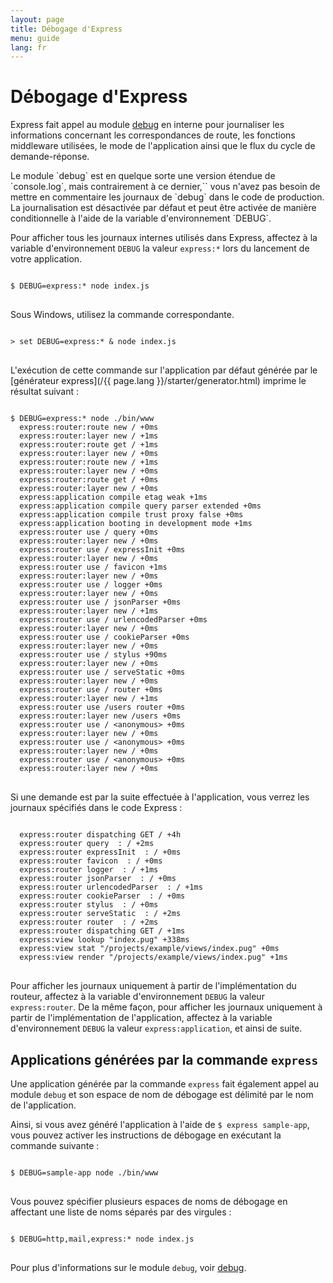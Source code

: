 ```yaml
---
layout: page
title: Débogage d'Express
menu: guide
lang: fr
---
```


# Débogage d'Express

Express fait appel au module [debug](https://www.npmjs.com/package/debug) en interne
pour journaliser les informations concernant les correspondances de route, les fonctions middleware utilisées, le
mode de l'application ainsi que le flux du cycle de demande-réponse.

<div class="doc-box doc-info" markdown="1">
Le module `debug` est en quelque sorte une version étendue de `console.log`, mais contrairement à ce dernier,`` vous n'avez pas besoin de mettre en commentaire les journaux de
`debug` dans le code de production. La journalisation est désactivée par défaut et peut être activée de manière conditionnelle à l'aide de la variable d'environnement `DEBUG`.
</div>

Pour afficher tous les journaux internes utilisés dans Express, affectez à la variable d'environnement `DEBUG` la valeur `express:*` lors du lancement de votre application.

<pre>
<code class="language-sh" translate="no">
$ DEBUG=express:* node index.js
</code>
</pre>

Sous Windows, utilisez la commande correspondante.

<pre>
<code class="language-sh" translate="no">
> set DEBUG=express:* & node index.js
</code>
</pre>

L'exécution de cette commande sur l'application par défaut générée par le [générateur express](/{{ page.lang }}/starter/generator.html) imprime le résultat suivant :

<pre>
<code class="language-sh" translate="no">
$ DEBUG=express:* node ./bin/www
  express:router:route new / +0ms
  express:router:layer new / +1ms
  express:router:route get / +1ms
  express:router:layer new / +0ms
  express:router:route new / +1ms
  express:router:layer new / +0ms
  express:router:route get / +0ms
  express:router:layer new / +0ms
  express:application compile etag weak +1ms
  express:application compile query parser extended +0ms
  express:application compile trust proxy false +0ms
  express:application booting in development mode +1ms
  express:router use / query +0ms
  express:router:layer new / +0ms
  express:router use / expressInit +0ms
  express:router:layer new / +0ms
  express:router use / favicon +1ms
  express:router:layer new / +0ms
  express:router use / logger +0ms
  express:router:layer new / +0ms
  express:router use / jsonParser +0ms
  express:router:layer new / +1ms
  express:router use / urlencodedParser +0ms
  express:router:layer new / +0ms
  express:router use / cookieParser +0ms
  express:router:layer new / +0ms
  express:router use / stylus +90ms
  express:router:layer new / +0ms
  express:router use / serveStatic +0ms
  express:router:layer new / +0ms
  express:router use / router +0ms
  express:router:layer new / +1ms
  express:router use /users router +0ms
  express:router:layer new /users +0ms
  express:router use / &lt;anonymous&gt; +0ms
  express:router:layer new / +0ms
  express:router use / &lt;anonymous&gt; +0ms
  express:router:layer new / +0ms
  express:router use / &lt;anonymous&gt; +0ms
  express:router:layer new / +0ms
</code>
</pre>

Si une demande est par la suite effectuée à l'application, vous verrez les journaux spécifiés dans le code Express :

<pre>
<code class="language-sh" translate="no">
  express:router dispatching GET / +4h
  express:router query  : / +2ms
  express:router expressInit  : / +0ms
  express:router favicon  : / +0ms
  express:router logger  : / +1ms
  express:router jsonParser  : / +0ms
  express:router urlencodedParser  : / +1ms
  express:router cookieParser  : / +0ms
  express:router stylus  : / +0ms
  express:router serveStatic  : / +2ms
  express:router router  : / +2ms
  express:router dispatching GET / +1ms
  express:view lookup "index.pug" +338ms
  express:view stat "/projects/example/views/index.pug" +0ms
  express:view render "/projects/example/views/index.pug" +1ms
</code>
</pre>

Pour afficher les journaux uniquement à partir de l'implémentation du routeur, affectez à la variable d'environnement `DEBUG` la valeur `express:router`. De la même façon, pour afficher les journaux uniquement à partir de l'implémentation de l'application, affectez à la variable d'environnement `DEBUG` la valeur `express:application`, et ainsi de suite.

## Applications générées par la commande `express`

Une application générée par la commande `express` fait également appel au module `debug` et son espace de nom de débogage est délimité par le nom de l'application.

Ainsi, si vous avez généré l'application à l'aide de `$ express sample-app`, vous pouvez activer les instructions de débogage en exécutant la commande suivante :

<pre>
<code class="language-sh" translate="no">
$ DEBUG=sample-app node ./bin/www
</code>
</pre>

Vous pouvez spécifier plusieurs espaces de noms de débogage en affectant une liste de noms séparés par des virgules :

<pre>
<code class="language-sh" translate="no">
$ DEBUG=http,mail,express:* node index.js
</code>
</pre>

Pour plus d'informations sur le module `debug`, voir [debug](https://www.npmjs.com/package/debug).
